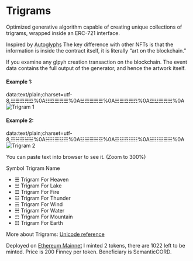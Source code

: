 # Trigrams
Optimized generative algorithm capable of creating unique collections of trigrams, wrapped inside an ERC-721 interface. 

Inspired by [Autoglyphs](https://www.larvalabs.com/autoglyphs) 
The key difference with other NFTs is that the information  is inside the contract itself, it is literally “art on the blockchain.”

If you examine any glpyh creation transaction on the blockchain. The event data contains the full output of the generator, and hence the artwork itself. 

#### Example 1: 
data:text/plain;charset=utf-8,☳☰☶☴☲%0A☷☲☰☴☰%0A☱☶☰☴☰%0A☵☰☲☴☶%0A☲☳☴☴☵%0A
![Trigram 1](https://user-images.githubusercontent.com/1674145/130354093-adb3d581-4d2b-422c-8115-c04c27b88e03.JPG)


#### Example 2: 
data:text/plain;charset=utf-8,☶☵☲☱☱%0A☵☷☰☳☶%0A☳☱☰☵☲%0A☲☳☶☷☷%0A☱☷☳☰☵%0A
![Trigram 2](https://user-images.githubusercontent.com/1674145/130354055-c65757bd-f3e4-4453-a246-e97c193ddfd3.JPG)


You can paste text into browser to see it. (Zoom to 300%)  

Symbol Trigram Name
- ☰	Trigram For Heaven
- ☱	Trigram For Lake
- ☲	Trigram For Fire
- ☳	Trigram For Thunder
- ☴	Trigram For Wind
- ☵	Trigram For Water
- ☶	Trigram For Mountain
- ☷	Trigram For Earth

More about Trigrams: 
[Unicode reference](https://www.compart.com/en/unicode/U+2630) 

Deployed on [Ethereum Mainnet](https://etherscan.io/address/0x826b1b3a631ab948884255c547264956bd3839e5)
I minted 2 tokens, there are 1022 left to be minted. Price is 200 Finney per token. Beneficiary is SemanticCORD. 




